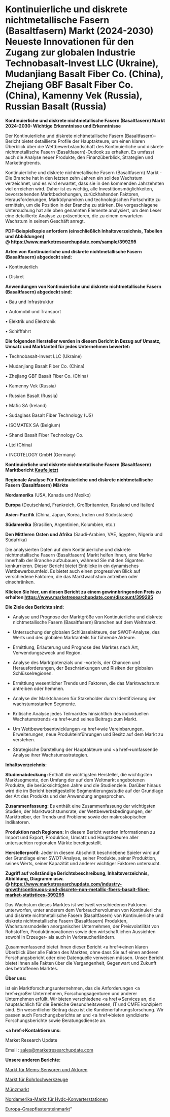 # Kontinuierliche und diskrete nichtmetallische Fasern (Basaltfasern) Markt (2024-2030) Neueste Innovationen für den Zugang zur globalen Industrie Technobasalt-Invest LLC (Ukraine), Mudanjiang Basalt Fiber Co. (China), Zhejiang GBF Basalt Fiber Co. (China), Kamenny Vek (Russia), Russian Basalt (Russia)

<strong>Kontinuierliche und diskrete nichtmetallische Fasern (Basaltfasern) Markt 2024-2030: Wichtige Erkenntnisse und Erkenntnisse</strong>

Der Kontinuierliche und diskrete nichtmetallische Fasern (Basaltfasern)-Bericht bietet detaillierte Profile der Hauptakteure, um einen klaren Überblick über die Wettbewerbslandschaft des Kontinuierliche und diskrete nichtmetallische Fasern (Basaltfasern)-Outlook zu erhalten. Es umfasst auch die Analyse neuer Produkte, den Finanzüberblick, Strategien und Marketingtrends.

Kontinuierliche und diskrete nichtmetallische Fasern (Basaltfasern) Markt - Die Branche hat in den letzten zehn Jahren ein solides Wachstum verzeichnet, und es wird erwartet, dass sie in den kommenden Jahrzehnten viel erreichen wird. Daher ist es wichtig, alle Investitionsmöglichkeiten, bevorstehenden Marktbedrohungen, zurückhaltenden Faktoren, Herausforderungen, Marktdynamiken und technologischen Fortschritte zu ermitteln, um die Position in der Branche zu stärken. Die vorgeschlagene Untersuchung hat alle oben genannten Elemente analysiert, um dem Leser eine detaillierte Analyse zu präsentieren, die zu einem erwarteten Wachstum in seinem Geschäft anregt.

<strong><b>PDF-Beispielkopie anfordern (einschließlich Inhaltsverzeichnis, Tabellen und Abbildungen) @ </b></strong><strong><a href=https://www.marketresearchupdate.com/sample/399295><strong>https://www.marketresearchupdate.com/sample/399295</u></a></strong></strong>

<strong>Arten von Kontinuierliche und diskrete nichtmetallische Fasern (Basaltfasern) abgedeckt sind:</strong>

• Kontinuierlich

• Diskret

<strong>Anwendungen von Kontinuierliche und diskrete nichtmetallische Fasern (Basaltfasern) abgedeckt sind:</strong>

• Bau und Infrastruktur

• Automobil und Transport

• Elektrik und Elektronik

• Schifffahrt

<strong>Die folgenden Hersteller werden in diesem Bericht in Bezug auf Umsatz, Umsatz und Marktanteil für jedes Unternehmen bewertet:</strong>

• Technobasalt-Invest LLC (Ukraine)

• Mudanjiang Basalt Fiber Co. (China)

• Zhejiang GBF Basalt Fiber Co. (China)

• Kamenny Vek (Russia)

• Russian Basalt (Russia)

• Mafic SA (Ireland)

• Sudaglass Basalt Fiber Technology (US)

• ISOMATEX SA (Belgium)

• Shanxi Basalt Fiber Technology Co.

• Ltd (China)

• INCOTELOGY GmbH (Germany)

<strong>Kontinuierliche und diskrete nichtmetallische Fasern (Basaltfasern) Marktbericht <a href=https://www.marketresearchupdate.com/buynow/399295>Kaufe jetzt</a></strong>

<strong>Regionale Analyse Für Kontinuierliche und diskrete nichtmetallische Fasern (Basaltfasern) Märkte</strong>

<strong>Nordamerika</strong> (USA, Kanada und Mexiko)

<strong>Europa</strong> (Deutschland, Frankreich, Großbritannien, Russland und Italien)

<strong>Asien-Pazifik</strong> (China, Japan, Korea, Indien und Südostasien)

<strong>Südamerika</strong> (Brasilien, Argentinien, Kolumbien, etc.)

<strong>Den Mittleren</strong> <strong>Osten und Afrika</strong> (Saudi-Arabien, VAE, ägypten, Nigeria und Südafrika)

Die analysierten Daten auf dem Kontinuierliche und diskrete nichtmetallische Fasern (Basaltfasern) Markt helfen Ihnen, eine Marke innerhalb der Branche aufzubauen, während Sie mit den Giganten konkurrieren. Dieser Bericht bietet Einblicke in ein dynamisches Wettbewerbsumfeld. Es bietet auch einen progressiven Blick auf verschiedene Faktoren, die das Marktwachstum antreiben oder einschränken.

<strong>Klicken Sie hier, um diesen Bericht zu einem gewinnbringenden Preis zu erhalten
</strong><strong><a href=https://www.marketresearchupdate.com/discount/399295>https://www.marketresearchupdate.com/discount/399295</b></u></strong></a>

<strong>Die Ziele des Berichts sind:</strong>

- Analyse und Prognose der Marktgröße von Kontinuierliche und diskrete nichtmetallische Fasern (Basaltfasern) Branchen auf dem Weltmarkt.

- Untersuchung der globalen Schlüsselakteure, der SWOT-Analyse, des Werts und des globalen Marktanteils für führende Akteure.

- Ermittlung, Erläuterung und Prognose des Marktes nach Art, Verwendungszweck und Region.

- Analyse des Marktpotenzials und -vorteils, der Chancen und Herausforderungen, der Beschränkungen und Risiken der globalen Schlüsselregionen.

- Ermittlung wesentlicher Trends und Faktoren, die das Marktwachstum antreiben oder hemmen.

- Analyse der Marktchancen für Stakeholder durch Identifizierung der wachstumsstarken Segmente.

- Kritische Analyse jedes Teilmarktes hinsichtlich des individuellen Wachstumstrends <a href=>und</a> seines Beitrags zum Markt.

- Um Wettbewerbsentwicklungen <a href=>wie</a> Vereinbarungen, Erweiterungen, neue Produkteinführungen und Besitz auf dem Markt zu verstehen.

- Strategische Darstellung der Hauptakteure und <a href=>umfas</a>sende Analyse ihrer Wachstumsstrategien.

<strong>Inhaltsverzeichnis:</strong>

<strong>Studienabdeckung:</strong> Enthält die wichtigsten Hersteller, die wichtigsten Marktsegmente, den Umfang der auf dem Weltmarkt angebotenen Produkte, die berücksichtigten Jahre und die Studienziele. Darüber hinaus wird die im Bericht bereitgestellte Segmentierungsstudie auf der Grundlage der Art des Produkts und der Anwendung angesprochen.

<strong>Zusammenfassung:</strong> Es enthält eine Zusammenfassung der wichtigsten Studien, der Marktwachstumsrate, der Wettbewerbsbedingungen, der Markttreiber, der Trends und Probleme sowie der makroskopischen Indikatoren.

<strong>Produktion nach Regionen:</strong> In diesem Bericht werden Informationen zu Import und Export, Produktion, Umsatz und Hauptakteuren aller untersuchten regionalen Märkte bereitgestellt.

<strong>Herstellerprofil:</strong> Jeder in diesem Abschnitt beschriebene Spieler wird auf der Grundlage einer SWOT-Analyse, seiner Produkte, seiner Produktion, seines Werts, seiner Kapazität und anderer wichtiger Faktoren untersucht.

<strong><b>Zugriff auf vollständige Berichtsbeschreibung, Inhaltsverzeichnis, Abbildung, Diagramm usw. @ </b></strong><strong><a href=https://www.marketresearchupdate.com/industry-growth/continuous-and-discrete-non-metallic-fbers-basalt-fiber-market-statistices-399295>https://www.marketresearchupdate.com/industry-growth/continuous-and-discrete-non-metallic-fbers-basalt-fiber-market-statistices-399295</a></strong>

Das Wachstum dieses Marktes ist weltweit verschiedenen Faktoren unterworfen, unter anderem dem Verbrauchervolumen von Kontinuierliche und diskrete nichtmetallische Fasern (Basaltfasern) von Kontinuierliche und diskrete nichtmetallische Fasern (Basaltfasern) Produkten, Wachstumsmodellen anorganischer Unternehmen, der Preisvolatilität von Rohstoffen, Produktinnovationen sowie den wirtschaftlichen Aussichten sowohl in Erzeuger- als auch in Verbraucherländern.

Zusammenfassend bietet Ihnen dieser Bericht <a href=>einen</a> klaren Überblick über alle Fakten des Marktes, ohne dass Sie auf einen anderen Forschungsbericht oder eine Datenquelle verweisen müssen. Unser Bericht bietet Ihnen alle Fakten über die Vergangenheit, Gegenwart und Zukunft des betroffenen Marktes.

<strong>Über uns:</strong>

 ist ein Marktforschungsunternehmen, das die Anforderungen <a href=>großer</a> Unternehmen, Forschungsagenturen und anderer Unternehmen erfüllt. Wir bieten verschiedene <a href=>Services</a> an, die hauptsächlich für die Bereiche Gesundheitswesen, IT und CMFE konzipiert sind. Ein wesentlicher Beitrag dazu ist die Kundenerfahrungsforschung. Wir passen auch Forschungsberichte an und <a href=>bieten</a> syndizierte Forschungsberichte sowie Beratungsdienste an.

<strong><a href=>Kontaktiere uns:</a></strong>

Market Research Update

Email : sales@marketresearchupdate.com

<strong>Unsere anderen Berichte:</strong>

<a href=https://www.linkedin.com/pulse/mems-sensors-actuators-market-expects-see-significant>Markt für Mems-Sensoren und Aktoren</a>

<a href=https://www.linkedin.com/pulse/downhole-tools-market-size-industry-growth-factors>Markt für Bohrlochwerkzeuge</a>

<a href=https://www.linkedin.com/pulse/mints-market-research-report-reveals-explosive>Münzmarkt</a>

<a href=https://www.linkedin.com/pulse/north-america-hvdc-converter-station-market-2023>Nordamerika-Markt für Hvdc-Konverterstationen</a>

<a href=https://www.linkedin.com/pulse/europe-grass-paver-market-future-demand-analysis-outlook>Europa-Graspflastersteinmarkt</a>"
